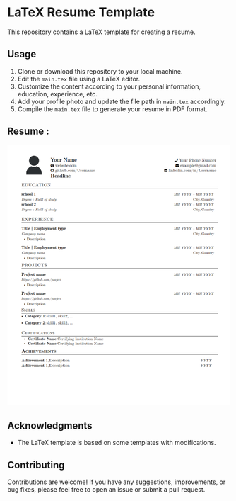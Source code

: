 # LaTeX Resume Template

This repository contains a LaTeX template for creating a resume.

## Usage

1. Clone or download this repository to your local machine.
2. Edit the `main.tex` file using a LaTeX editor.
3. Customize the content according to your personal information, education, experience, etc.
4. Add your profile photo and update the file path in `main.tex` accordingly.
5. Compile the `main.tex` file to generate your resume in PDF format.

## Resume : 
![resume](./resume.png)

## Acknowledgments

- The LaTeX template is based on some templates with modifications.

## Contributing

Contributions are welcome! If you have any suggestions, improvements, or bug fixes, please feel free to open an issue or submit a pull request.
